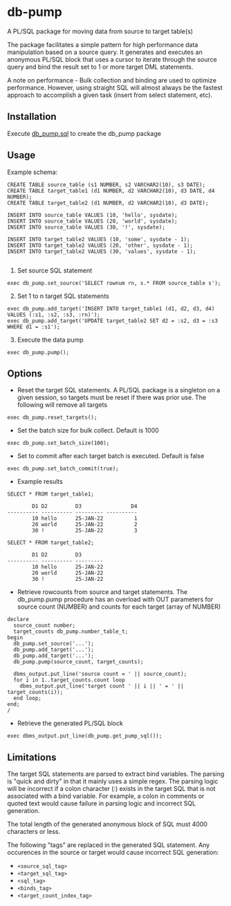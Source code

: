# db-pump

A PL/SQL package for moving data from source to target table(s)

The package facilitates a simple pattern for high performance data manipulation based on a source query. It generates and executes an anonymous PL/SQL block that uses a cursor to iterate through the source query and bind the result set to 1 or more target DML statements.

A note on performance - Bulk collection and binding are used to optimize performance. However, using straight SQL will almost always be the fastest approach to accomplish a given task (insert from select statement, etc).

## Installation

Execute [db_pump.sql](DB_PUMP.sql) to create the db_pump package

## Usage
Example schema:
```
CREATE TABLE source_table (s1 NUMBER, s2 VARCHAR2(10), s3 DATE);
CREATE TABLE target_table1 (d1 NUMBER, d2 VARCHAR2(10), d3 DATE, d4 NUMBER);
CREATE TABLE target_table2 (d1 NUMBER, d2 VARCHAR2(10), d3 DATE);

INSERT INTO source_table VALUES (10, 'hello', sysdate);
INSERT INTO source_table VALUES (20, 'world', sysdate);
INSERT INTO source_table VALUES (30, '!', sysdate);

INSERT INTO target_table2 VALUES (10, 'some', sysdate - 1);
INSERT INTO target_table2 VALUES (20, 'other', sysdate - 1);
INSERT INTO target_table2 VALUES (30, 'values', sysdate - 1);


```
1. Set source SQL statement
```
exec db_pump.set_source('SELECT rownum rn, s.* FROM source_table s');
```
  
2. Set 1 to n target SQL statements
```
exec db_pump.add_target('INSERT INTO target_table1 (d1, d2, d3, d4) VALUES (:s1, :s2, :s3, :rn)');
exec db_pump.add_target('UPDATE target_table2 SET d2 = :s2, d3 = :s3 WHERE d1 = :s1');
```

3. Execute the data pump
```
exec db_pump.pump();
```

## Options
- Reset the target SQL statements. A PL/SQL package is a singleton on a given session, so targets must be reset if there was prior use. The following will remove all targets
```
exec db_pump.reset_targets();
```

- Set the batch size for bulk collect. Default is 1000
```
exec db_pump.set_batch_size(100); 
```

- Set to commit after each target batch is executed. Default is false
```
exec db_pump.set_batch_commit(true); 
```

- Example results
```
SELECT * FROM target_table1;

        D1 D2         D3                D4
---------- ---------- --------- ----------
        10 hello      25-JAN-22          1
        20 world      25-JAN-22          2
        30 !          25-JAN-22          3
		
SELECT * FROM target_table2;

        D1 D2         D3
---------- ---------- ---------
        10 hello      25-JAN-22
        20 world      25-JAN-22
        30 !          25-JAN-22
```

- Retrieve rowcounts from source and target statements. The db_pump.pump procedure has an overload with OUT parameters for source count (NUMBER) and counts for each target (array of NUMBER)
```
declare 
  source_count number;
  target_counts db_pump.number_table_t;
begin
  db_pump.set_source('...');
  db_pump.add_target('...');
  db_pump.add_target('...');
  db_pump.pump(source_count, target_counts);
  
  dbms_output.put_line('source count = ' || source_count);
  for i in 1..target_counts.count loop
    dbms_output.put_line('target count ' || i || ' = ' || target_counts(i));
  end loop;
end;
/
```

- Retrieve the generated PL/SQL block
```
exec dbms_output.put_line(db_pump.get_pump_sql());
```

## Limitations
The target SQL statements are parsed to extract bind variables. The parsing is "quick and dirty" in that it mainly uses a simple regex. The parsing logic will be incorrect if a colon character (:) exists in the target SQL that is not associated with a bind variable. For example, a colon in comments or quoted text would cause failure in parsing logic and incorrect SQL generation.

The total length of the generated anonymous block of SQL must 4000 characters or less.

The following "tags" are replaced in the generated SQL statement. Any occurences in the source or target would cause incorrect SQL generation:
- `<source_sql_tag>`
- `<target_sql_tag>`
- `<sql_tag>`
- `<binds_tag>`
- `<target_count_index_tag>`